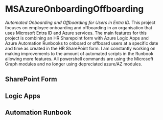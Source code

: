 # MSAzureOnboardingOffboarding
_Automated Onboarding and Offboarding for Users in Entra ID._
This project focuses on employee onboarding and offboarding in an organisation that uses Microsoft Entra ID and Azure services. The main features for this project is combining an HR Sharepoint form with Azure Logic Apps and Azure Automation Runbooks to onboard or offboard users at a specific date and time as created in the HR SharePoint form. I am constantly working on making improvements to the amount of automated scripts in the Runbook allowing more features. All powershell commands are using the Microsoft Graph modules and no longer using depreciated azure/AZ modules.

## SharePoint Form

## Logic Apps

## Automation Runbook
